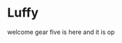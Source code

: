 # Luffy
welcome
gear five is here and it is op 
 
 
  
  
     
                  
                
                          
                                    
                   
                        
           
    
  
 
